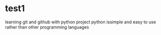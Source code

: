 # test1
learning git and github with python project
python issimple and  easy to use rather than other programming languages
